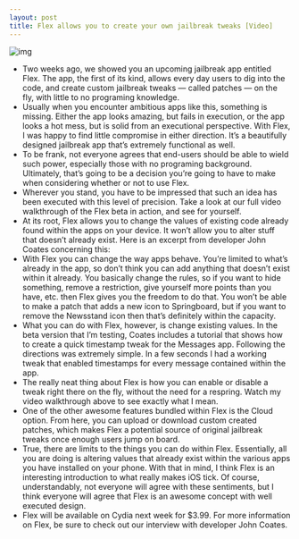 ```yaml
---
layout: post
title: Flex allows you to create your own jailbreak tweaks [Video]
---
```

![img](http://media.idownloadblog.com/wp-content/uploads/2013/01/Flex-Screenshot.jpg)
* Two weeks ago, we showed you an upcoming jailbreak app entitled Flex. The app, the first of its kind, allows every day users to dig into the code, and create custom jailbreak tweaks — called patches — on the fly, with little to no programing knowledge.
* Usually when you encounter ambitious apps like this, something is missing. Either the app looks amazing, but fails in execution, or the app looks a hot mess, but is solid from an executional perspective. With Flex, I was happy to find little compromise in either direction. It’s a beautifully designed jailbreak app that’s extremely functional as well.
* To be frank, not everyone agrees that end-users should be able to wield such power, especially those with no programing background. Ultimately, that’s going to be a decision you’re going to have to make when considering whether or not to use Flex.
* Wherever you stand, you have to be impressed that such an idea has been executed with this level of precision. Take a look at our full video walkthrough of the Flex beta in action, and see for yourself.
* At its root, Flex allows you to change the values of existing code already found within the apps on your device. It won’t allow you to alter stuff that doesn’t already exist. Here is an excerpt from developer John Coates concerning this:
* With Flex you can change the way apps behave. You’re limited to what’s already in the app, so don’t think you can add anything that doesn’t exist within it already. You basically change the rules, so if you want to hide something, remove a restriction, give yourself more points than you have, etc. then Flex gives you the freedom to do that. You won’t be able to make a patch that adds a new icon to Springboard, but if you want to remove the Newsstand icon then that’s definitely within the capacity.
* What you can do with Flex, however, is change existing values. In the beta version that I’m testing, Coates includes a tutorial that shows how to create a quick timestamp tweak for the Messages app. Following the directions was extremely simple. In a few seconds I had a working tweak that enabled timestamps for every message contained within the app.
* The really neat thing about Flex is how you can enable or disable a tweak right there on the fly, without the need for a respring. Watch my video walkthrough above to see exactly what I mean.
* One of the other awesome features bundled within Flex is the Cloud option. From here, you can upload or download custom created patches, which makes Flex a potential source of original jailbreak tweaks once enough users jump on board.
* True, there are limits to the things you can do within Flex. Essentially, all you are doing is altering values that already exist within the various apps you have installed on your phone. With that in mind, I think Flex is an interesting introduction to what really makes iOS tick. Of course, understandably, not everyone will agree with these sentiments, but I think everyone will agree that Flex is an awesome concept with well executed design.
* Flex will be available on Cydia next week for $3.99. For more information on Flex, be sure to check out our interview with developer John Coates.

